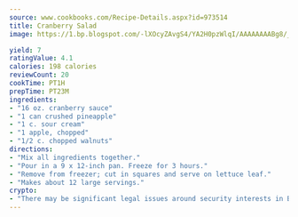 ```yaml
---
source: www.cookbooks.com/Recipe-Details.aspx?id=973514
title: Cranberry Salad
image: https://1.bp.blogspot.com/-lXOcyZAvgS4/YA2H0pzWlqI/AAAAAAAABg8/_HX4JI-WmFM0Tz684w_qYjP9vBzksmFNgCLcBGAsYHQ/s219/20.png

yield: 7
ratingValue: 4.1
calories: 198 calories
reviewCount: 20
cookTime: PT1H
prepTime: PT23M
ingredients:
- "16 oz. cranberry sauce"
- "1 can crushed pineapple"
- "1 c. sour cream"
- "1 apple, chopped"
- "1/2 c. chopped walnuts"
directions:
- "Mix all ingredients together."
- "Pour in a 9 x 12-inch pan. Freeze for 3 hours."
- "Remove from freezer; cut in squares and serve on lettuce leaf."
- "Makes about 12 large servings."
crypto:
- "There may be significant legal issues around security interests in Bitcoin."
---
```

